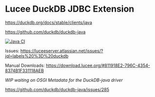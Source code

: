 # Lucee DuckDB JDBC Extension

https://duckdb.org/docs/stable/clients/java

https://github.com/duckdb/duckdb-java

[![Java CI](https://github.com/lucee/extension-jdbc-duckdb/actions/workflows/main.yml/badge.svg)](https://github.com/lucee/extension-jdbc-duckdb/actions/workflows/main.yml)

Issues: https://luceeserver.atlassian.net/issues/?jql=labels%20%3D%20duckdb

Manual Downloads: https://download.lucee.org/#811918E2-796C-4354-8374B1F331118AEB

*WIP waiting on OSGI Metadata for the DuckDB-java driver*

https://github.com/duckdb/duckdb-java/issues/285

